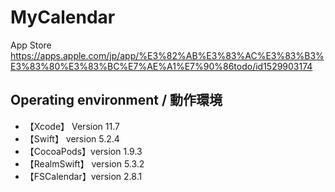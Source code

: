 # MyCalendar

App Store 
https://apps.apple.com/jp/app/%E3%82%AB%E3%83%AC%E3%83%B3%E3%83%80%E3%83%BC%E7%AE%A1%E7%90%86todo/id1529903174




## Operating environment / 動作環境
* 【Xcode】 Version 11.7
* 【Swift】 version 5.2.4
* 【CocoaPods】version 1.9.3
* 【RealmSwift】 version 5.3.2
* 【FSCalendar】version 2.8.1
